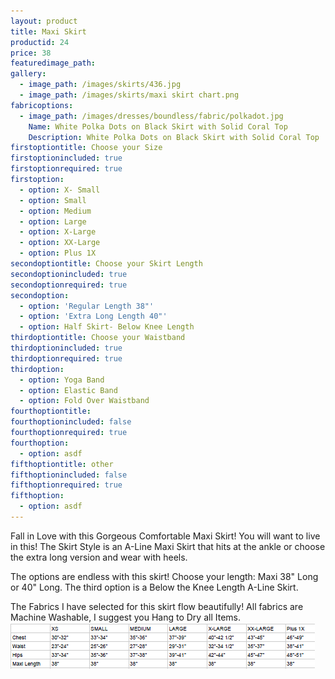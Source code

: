 ```yaml
---
layout: product
title: Maxi Skirt
productid: 24
price: 38
featuredimage_path:
gallery:
  - image_path: /images/skirts/436.jpg
  - image_path: /images/skirts/maxi skirt chart.png
fabricoptions:
  - image_path: /images/dresses/boundless/fabric/polkadot.jpg
    Name: White Polka Dots on Black Skirt with Solid Coral Top
    Description: White Polka Dots on Black Skirt with Solid Coral Top
firstoptiontitle: Choose your Size
firstoptionincluded: true
firstoptionrequired: true
firstoption:
  - option: X- Small
  - option: Small
  - option: Medium
  - option: Large
  - option: X-Large
  - option: XX-Large
  - option: Plus 1X
secondoptiontitle: Choose your Skirt Length
secondoptionincluded: true
secondoptionrequired: true
secondoption:
  - option: 'Regular Length 38"'
  - option: 'Extra Long Length 40"'
  - option: Half Skirt- Below Knee Length
thirdoptiontitle: Choose your Waistband
thirdoptionincluded: true
thirdoptionrequired: true
thirdoption:
  - option: Yoga Band
  - option: Elastic Band
  - option: Fold Over Waistband
fourthoptiontitle:
fourthoptionincluded: false
fourthoptionrequired: true
fourthoption:
  - option: asdf
fifthoptiontitle: other
fifthoptionincluded: false
fifthoptionrequired: true
fifthoption:
  - option: asdf
---
```



Fall in Love with this Gorgeous Comfortable Maxi Skirt! You will want to live in this! The Skirt Style is an A-Line Maxi Skirt that hits at the ankle or choose the extra long version and wear with heels.&nbsp;

The options are endless with this skirt! Choose your length: Maxi 38" Long or 40" Long. The third option is a Below the Knee Length A-Line Skirt.

The Fabrics I have selected for this skirt flow beautifully! All fabrics are Machine Washable, I suggest you Hang to Dry all Items.![](/uploads/versions/maxi-skirt-chart---x----487-74x---.png)